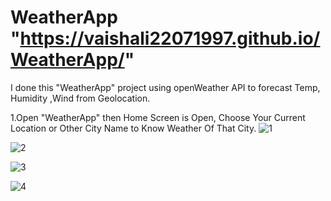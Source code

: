 # WeatherApp "https://vaishali22071997.github.io/WeatherApp/"

I done this "WeatherApp" project using openWeather API to forecast Temp, Humidity ,Wind from Geolocation.

1.Open "WeatherApp" then Home Screen is Open, Choose Your Current Location or Other City Name to Know Weather Of That City.
![1](https://github.com/vaishali22071997/WeatherApp/assets/137603391/21dcef9a-65fd-4a20-9777-8002585d271e)

![2](https://github.com/vaishali22071997/WeatherApp/assets/137603391/1b9cd2f2-e4ba-4c98-addb-bc3faf48d38c)

![3](https://github.com/vaishali22071997/WeatherApp/assets/137603391/8884b28b-7fee-4a9c-b87b-2d53206271c4)

![4](https://github.com/vaishali22071997/WeatherApp/assets/137603391/ea2e4090-137d-491e-b738-c3baff7354be)



